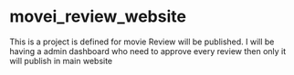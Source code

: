 # movei_review_website

This is a project is defined for movie Review will be published. I will be having a admin dashboard who need to approve every review then only it will publish in main website 
